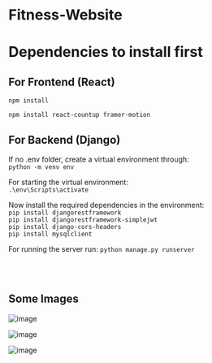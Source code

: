 # Fitness-Website

# Dependencies to install first

## For Frontend (React)
`npm install`

`npm install react-countup framer-motion`

## For Backend (Django)

If no .env folder, create a virtual environment through:<br>
`python -m venv env`

For starting the virtual environment:<br>
`.\env\Scripts\activate`

Now install the required dependencies in the environment:<br>
`pip install djangorestframework`<br>
`pip install djangorestframework-simplejwt`<br>
`pip install django-cors-headers`<br>
`pip install mysqlclient`<br>

For running the server run:
`python manage.py runserver`<br>

<br><br>
## Some Images

![image](https://github.com/user-attachments/assets/7a4a4fd9-fa0b-423e-8f1e-3f29fee17e86)

![image](https://github.com/user-attachments/assets/1426da11-caa3-4a81-8b53-dc3952ed44c8)

![image](https://github.com/user-attachments/assets/dd75b915-f3bd-47ea-91f8-efa7a49185f4)
